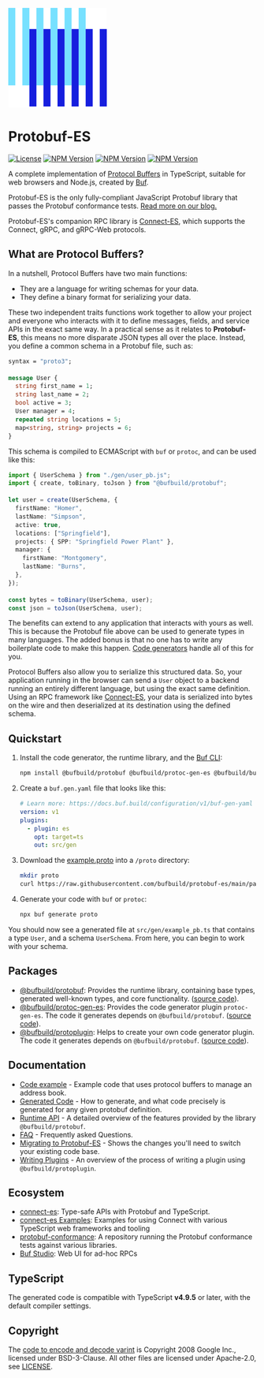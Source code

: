 ![The Buf logo](./.github/buf-logo.svg)

# Protobuf-ES

[![License](https://img.shields.io/github/license/bufbuild/protobuf-es?color=blue)](./LICENSE) [![NPM Version](https://img.shields.io/npm/v/@bufbuild/protobuf/latest?color=green&label=%40bufbuild%2Fprotobuf)](https://www.npmjs.com/package/@bufbuild/protobuf) [![NPM Version](https://img.shields.io/npm/v/@bufbuild/protoplugin/latest?color=green&label=%40bufbuild%2Fprotoplugin)](https://www.npmjs.com/package/@bufbuild/protoplugin) [![NPM Version](https://img.shields.io/npm/v/@bufbuild/protoc-gen-es/latest?color=green&label=%40bufbuild%2Fprotoc-gen-es)](https://www.npmjs.com/package/@bufbuild/protoc-gen-es)

A complete implementation of [Protocol Buffers](https://developers.google.com/protocol-buffers) in TypeScript,
suitable for web browsers and Node.js, created by [Buf](https://buf.build).

Protobuf-ES is the only fully-compliant JavaScript Protobuf library that passes the
Protobuf conformance tests. [Read more on our blog.](https://buf.build/blog/protobuf-conformance)

Protobuf-ES's companion RPC library is [Connect-ES](https://github.com/connectrpc/connect-es),
which supports the Connect, gRPC, and gRPC-Web protocols.

## What are Protocol Buffers?

In a nutshell, Protocol Buffers have two main functions:

- They are a language for writing schemas for your data.
- They define a binary format for serializing your data.

These two independent traits functions work together to allow your project and everyone who interacts with it to define
messages, fields, and service APIs in the exact same way. In a practical sense as it relates to **Protobuf-ES**, this
means no more disparate JSON types all over the place. Instead, you define a common schema in a Protobuf file, such as:

```proto
syntax = "proto3";

message User {
  string first_name = 1;
  string last_name = 2;
  bool active = 3;
  User manager = 4;
  repeated string locations = 5;
  map<string, string> projects = 6;
}
```

This schema is compiled to ECMAScript with `buf` or `protoc`, and can be used like this:

```typescript
import { UserSchema } from "./gen/user_pb.js";
import { create, toBinary, toJson } from "@bufbuild/protobuf";

let user = create(UserSchema, {
  firstName: "Homer",
  lastName: "Simpson",
  active: true,
  locations: ["Springfield"],
  projects: { SPP: "Springfield Power Plant" },
  manager: {
    firstName: "Montgomery",
    lastName: "Burns",
  },
});

const bytes = toBinary(UserSchema, user);
const json = toJson(UserSchema, user);
```

The benefits can extend to any application that interacts with yours as well. This is because the Protobuf file above
can be used to generate types in many languages. The added bonus is that no one has to write any boilerplate code to
make this happen. [Code generators](https://www.npmjs.com/package/@bufbuild/protoc-gen-es) handle all of this for you.

Protocol Buffers also allow you to serialize this structured data. So, your application running in the browser can send
a `User` object to a backend running an entirely different language, but using the exact same definition. Using an RPC
framework like [Connect-ES](https://github.com/connectrpc/connect-es), your data is serialized into bytes on the wire
and then deserialized at its destination using the defined schema.

## Quickstart

1. Install the code generator, the runtime library, and the [Buf CLI](https://docs.buf.build/build/usage):

   ```bash
   npm install @bufbuild/protobuf @bufbuild/protoc-gen-es @bufbuild/buf
   ```

2. Create a `buf.gen.yaml` file that looks like this:

   ```yaml
   # Learn more: https://docs.buf.build/configuration/v1/buf-gen-yaml
   version: v1
   plugins:
     - plugin: es
       opt: target=ts
       out: src/gen
   ```

3. Download the [example.proto](https://github.com/bufbuild/protobuf-es/blob/main/packages/protobuf-test/extra/example.proto) into a `/proto` directory:

   ```bash
   mkdir proto
   curl https://raw.githubusercontent.com/bufbuild/protobuf-es/main/packages/protobuf-test/extra/example.proto > proto/example.proto
   ```

4. Generate your code with `buf` or `protoc`:

   ```bash
   npx buf generate proto
   ```

You should now see a generated file at `src/gen/example_pb.ts` that contains a type `User`, and a schema `UserSchema`.
From here, you can begin to work with your schema.

## Packages

- [@bufbuild/protobuf](https://www.npmjs.com/package/@bufbuild/protobuf):
  Provides the runtime library, containing base types, generated well-known types, and core functionality. ([source code](packages/protobuf)).
- [@bufbuild/protoc-gen-es](https://www.npmjs.com/package/@bufbuild/protoc-gen-es):
  Provides the code generator plugin `protoc-gen-es`. The code it generates depends on `@bufbuild/protobuf`. ([source code](packages/protoc-gen-es)).
- [@bufbuild/protoplugin](https://www.npmjs.com/package/@bufbuild/protoplugin):
  Helps to create your own code generator plugin. The code it generates depends on `@bufbuild/protobuf`. ([source code](packages/protoplugin)).

## Documentation

- [Code example](packages/protobuf-example) - Example code that uses protocol buffers to manage an address book.
- [Generated Code](docs/generated_code.md) - How to generate, and what code precisely is generated for any given protobuf definition.
- [Runtime API](docs/runtime_api.md) - A detailed overview of the features provided by the library `@bufbuild/protobuf`.
- [FAQ](docs/faq.md) - Frequently asked Questions.
- [Migrating to Protobuf-ES](docs/migrating.md) - Shows the changes you'll need to switch your existing code base.
- [Writing Plugins](docs/writing_plugins.md) - An overview of the process of writing a plugin using `@bufbuild/protoplugin`.

## Ecosystem

- [connect-es](https://github.com/connectrpc/connect-es):
  Type-safe APIs with Protobuf and TypeScript.
- [connect-es Examples](https://github.com/connectrpc/examples-es):
  Examples for using Connect with various TypeScript web frameworks and tooling
- [protobuf-conformance](https://github.com/bufbuild/protobuf-conformance):
  A repository running the Protobuf conformance tests against various libraries.
- [Buf Studio](https://buf.build/studio): Web UI for ad-hoc RPCs

## TypeScript

The generated code is compatible with TypeScript **v4.9.5** or later, with the default compiler settings.

## Copyright

The [code to encode and decode varint](packages/protobuf/src/wire/varint.ts) is Copyright 2008 Google Inc., licensed
under BSD-3-Clause.
All other files are licensed under Apache-2.0, see [LICENSE](LICENSE).
